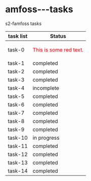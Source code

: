 # amfoss---tasks
s2-famfoss tasks



| task list | Status |
| --- | --- |
| task-0 | <p style='color:red'>This is some red text.</p>|
| task-1 | completed  |
| task-2 | completed |
| task-3 | completed |
| task-4 | incomplete |
| task-5 | completed |
| task-6 | completed |
| task-7 | completed |
| task-8 | completed |
| task-9 | completed |
| task-10 | in progress |
| task-11 | completed |
| task-12 | completed |
| task-13 | completed |
| task-14 | completed |
